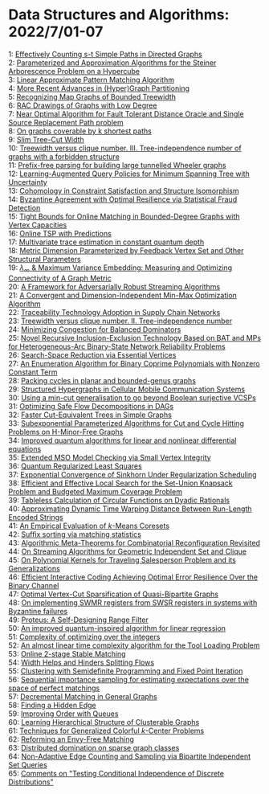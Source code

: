 # Data Structures and Algorithms: 2022/7/01-07  
1: [Effectively Counting s-t Simple Paths in Directed Graphs](https://doi.org/10.48550/arXiv.2103.06102)  
2: [Parameterized and Approximation Algorithms for the Steiner Arborescence  Problem on a Hypercube](https://doi.org/10.48550/arXiv.2110.02830)  
3: [Linear Approximate Pattern Matching Algorithm](https://doi.org/10.48550/arXiv.2110.13802)  
4: [More Recent Advances in (Hyper)Graph Partitioning](https://doi.org/10.48550/arXiv.2205.13202)  
5: [Recognizing Map Graphs of Bounded Treewidth](https://doi.org/10.48550/arXiv.2206.14898)  
6: [RAC Drawings of Graphs with Low Degree](https://doi.org/10.48550/arXiv.2206.14909)  
7: [Near Optimal Algorithm for Fault Tolerant Distance Oracle and Single  Source Replacement Path problem](https://doi.org/10.48550/arXiv.2206.15016)  
8: [On graphs coverable by k shortest paths](https://doi.org/10.48550/arXiv.2206.15088)  
9: [Slim Tree-Cut Width](https://doi.org/10.48550/arXiv.2206.15091)  
10: [Treewidth versus clique number. III. Tree-independence number of graphs  with a forbidden structure](https://doi.org/10.48550/arXiv.2206.15092)  
11: [Prefix-free parsing for building large tunnelled Wheeler graphs](https://doi.org/10.48550/arXiv.2206.15097)  
12: [Learning-Augmented Query Policies for Minimum Spanning Tree with  Uncertainty](https://doi.org/10.48550/arXiv.2206.15201)  
13: [Cohomology in Constraint Satisfaction and Structure Isomorphism](https://doi.org/10.48550/arXiv.2206.15253)  
14: [Byzantine Agreement with Optimal Resilience via Statistical Fraud  Detection](https://doi.org/10.48550/arXiv.2206.15335)  
15: [Tight Bounds for Online Matching in Bounded-Degree Graphs with Vertex  Capacities](https://doi.org/10.48550/arXiv.2206.15336)  
16: [Online TSP with Predictions](https://doi.org/10.48550/arXiv.2206.15364)  
17: [Multivariate trace estimation in constant quantum depth](https://doi.org/10.48550/arXiv.2206.15405)  
18: [Metric Dimension Parameterized by Feedback Vertex Set and Other  Structural Parameters](https://doi.org/10.48550/arXiv.2206.15424)  
19: [$\lambda_\infty$ & Maximum Variance Embedding: Measuring and Optimizing  Connectivity of A Graph Metric](https://doi.org/10.48550/arXiv.2003.05582)  
20: [A Framework for Adversarially Robust Streaming Algorithms](https://doi.org/10.48550/arXiv.2003.14265)  
21: [A Convergent and Dimension-Independent Min-Max Optimization Algorithm](https://doi.org/10.48550/arXiv.2006.12376)  
22: [Traceability Technology Adoption in Supply Chain Networks](https://doi.org/10.48550/arXiv.2104.14818)  
23: [Treewidth versus clique number. II. Tree-independence number](https://doi.org/10.48550/arXiv.2111.04543)  
24: [Minimizing Congestion for Balanced Dominators](https://doi.org/10.48550/arXiv.2112.10973)  
25: [Novel Recursive Inclusion-Exclusion Technology Based on BAT and MPs for  Heterogeneous-Arc Binary-State Network Reliability Problems](https://doi.org/10.48550/arXiv.2207.00169)  
26: [Search-Space Reduction via Essential Vertices](https://doi.org/10.48550/arXiv.2207.00386)  
27: [An Enumeration Algorithm for Binary Coprime Polynomials with Nonzero  Constant Term](https://doi.org/10.48550/arXiv.2207.00406)  
28: [Packing cycles in planar and bounded-genus graphs](https://doi.org/10.48550/arXiv.2207.00450)  
29: [Structured Hypergraphs in Cellular Mobile Communication Systems](https://doi.org/10.48550/arXiv.2207.00515)  
30: [Using a min-cut generalisation to go beyond Boolean surjective VCSPs](https://doi.org/10.48550/arXiv.1901.07107)  
31: [Optimizing Safe Flow Decompositions in DAGs](https://doi.org/10.48550/arXiv.2102.06480)  
32: [Faster Cut-Equivalent Trees in Simple Graphs](https://doi.org/10.48550/arXiv.2106.03305)  
33: [Subexponential Parameterized Algorithms for Cut and Cycle Hitting  Problems on H-Minor-Free Graphs](https://doi.org/10.48550/arXiv.2111.14196)  
34: [Improved quantum algorithms for linear and nonlinear differential  equations](https://doi.org/10.48550/arXiv.2202.01054)  
35: [Extended MSO Model Checking via Small Vertex Integrity](https://doi.org/10.48550/arXiv.2202.08445)  
36: [Quantum Regularized Least Squares](https://doi.org/10.48550/arXiv.2206.13143)  
37: [Exponential Convergence of Sinkhorn Under Regularization Scheduling](https://doi.org/10.48550/arXiv.2207.00736)  
38: [Efficient and Effective Local Search for the Set-Union Knapsack Problem  and Budgeted Maximum Coverage Problem](https://doi.org/10.48550/arXiv.2207.00749)  
39: [Tableless Calculation of Circular Functions on Dyadic Rationals](https://doi.org/10.48550/arXiv.2207.00849)  
40: [Approximating Dynamic Time Warping Distance Between Run-Length Encoded  Strings](https://doi.org/10.48550/arXiv.2207.00915)  
41: [An Empirical Evaluation of $k$-Means Coresets](https://doi.org/10.48550/arXiv.2207.00966)  
42: [Suffix sorting via matching statistics](https://doi.org/10.48550/arXiv.2207.00972)  
43: [Algorithmic Meta-Theorems for Combinatorial Reconfiguration Revisited](https://doi.org/10.48550/arXiv.2207.01024)  
44: [On Streaming Algorithms for Geometric Independent Set and Clique](https://doi.org/10.48550/arXiv.2207.01108)  
45: [On Polynomial Kernels for Traveling Salesperson Problem and its  Generalizations](https://doi.org/10.48550/arXiv.2207.01109)  
46: [Efficient Interactive Coding Achieving Optimal Error Resilience Over the  Binary Channel](https://doi.org/10.48550/arXiv.2207.01144)  
47: [Optimal Vertex-Cut Sparsification of Quasi-Bipartite Graphs](https://doi.org/10.48550/arXiv.2207.01459)  
48: [On implementing SWMR registers from SWSR registers in systems with  Byzantine failures](https://doi.org/10.48550/arXiv.2207.01470)  
49: [Proteus: A Self-Designing Range Filter](https://doi.org/10.48550/arXiv.2207.01503)  
50: [An improved quantum-inspired algorithm for linear regression](https://doi.org/10.48550/arXiv.2009.07268)  
51: [Complexity of optimizing over the integers](https://doi.org/10.48550/arXiv.2110.06172)  
52: [An almost linear time complexity algorithm for the Tool Loading Problem](https://doi.org/10.48550/arXiv.2207.02004)  
53: [Online 2-stage Stable Matching](https://doi.org/10.48550/arXiv.2207.02057)  
54: [Width Helps and Hinders Splitting Flows](https://doi.org/10.48550/arXiv.2207.02136)  
55: [Clustering with Semidefinite Programming and Fixed Point Iteration](https://doi.org/10.48550/arXiv.2012.09202)  
56: [Sequential importance sampling for estimating expectations over the  space of perfect matchings](https://doi.org/10.48550/arXiv.2107.00850)  
57: [Decremental Matching in General Graphs](https://doi.org/10.48550/arXiv.2207.00927)  
58: [Finding a Hidden Edge](https://doi.org/10.48550/arXiv.2207.02344)  
59: [Improving Order with Queues](https://doi.org/10.48550/arXiv.2207.02476)  
60: [Learning Hierarchical Structure of Clusterable Graphs](https://doi.org/10.48550/arXiv.2207.02581)  
61: [Techniques for Generalized Colorful $k$-Center Problems](https://doi.org/10.48550/arXiv.2207.02609)  
62: [Reforming an Envy-Free Matching](https://doi.org/10.48550/arXiv.2207.02641)  
63: [Distributed domination on sparse graph classes](https://doi.org/10.48550/arXiv.2207.02669)  
64: [Non-Adaptive Edge Counting and Sampling via Bipartite Independent Set  Queries](https://doi.org/10.48550/arXiv.2207.02817)  
65: [Comments on "Testing Conditional Independence of Discrete Distributions"](https://doi.org/10.48550/arXiv.2207.02819)  